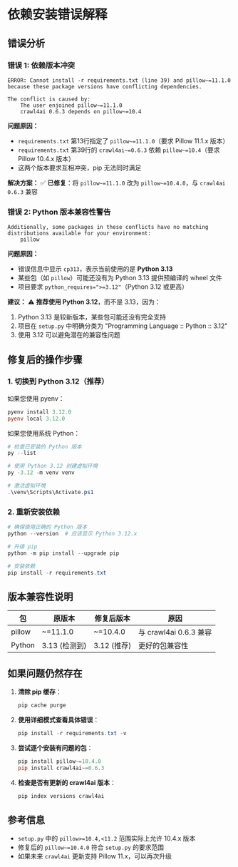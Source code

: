 # 依赖安装错误解释

## 错误分析

### 错误 1: 依赖版本冲突

```
ERROR: Cannot install -r requirements.txt (line 39) and pillow~=11.1.0 because these package versions have conflicting dependencies.

The conflict is caused by:
    The user enjoined pillow~=11.1.0
    crawl4ai 0.6.3 depends on pillow~=10.4
```

**问题原因：**
- `requirements.txt` 第13行指定了 `pillow~=11.1.0`（要求 Pillow 11.1.x 版本）
- `requirements.txt` 第39行的 `crawl4ai~=0.6.3` 依赖 `pillow~=10.4`（要求 Pillow 10.4.x 版本）
- 这两个版本要求互相冲突，pip 无法同时满足

**解决方案：**
✅ **已修复**：将 `pillow~=11.1.0` 改为 `pillow~=10.4.0`，与 `crawl4ai 0.6.3` 兼容

### 错误 2: Python 版本兼容性警告

```
Additionally, some packages in these conflicts have no matching distributions available for your environment:
    pillow
```

**问题原因：**
- 错误信息中显示 `cp313`，表示当前使用的是 **Python 3.13**
- 某些包（如 `pillow`）可能还没有为 Python 3.13 提供预编译的 wheel 文件
- 项目要求 `python_requires=">=3.12"`（Python 3.12 或更高）

**建议：**
⚠️ **推荐使用 Python 3.12**，而不是 3.13，因为：
1. Python 3.13 是较新版本，某些包可能还没有完全支持
2. 项目在 `setup.py` 中明确分类为 "Programming Language :: Python :: 3.12"
3. 使用 3.12 可以避免潜在的兼容性问题

## 修复后的操作步骤

### 1. 切换到 Python 3.12（推荐）

如果您使用 pyenv：
```powershell
pyenv install 3.12.0
pyenv local 3.12.0
```

如果您使用系统 Python：
```powershell
# 检查已安装的 Python 版本
py --list

# 使用 Python 3.12 创建虚拟环境
py -3.12 -m venv venv

# 激活虚拟环境
.\venv\Scripts\Activate.ps1
```

### 2. 重新安装依赖

```powershell
# 确保使用正确的 Python 版本
python --version  # 应该显示 Python 3.12.x

# 升级 pip
python -m pip install --upgrade pip

# 安装依赖
pip install -r requirements.txt
```

## 版本兼容性说明

| 包 | 原版本 | 修复后版本 | 原因 |
|---|---|---|---|
| pillow | ~=11.1.0 | ~=10.4.0 | 与 crawl4ai 0.6.3 兼容 |
| Python | 3.13 (检测到) | 3.12 (推荐) | 更好的包兼容性 |

## 如果问题仍然存在

1. **清除 pip 缓存**：
   ```powershell
   pip cache purge
   ```

2. **使用详细模式查看具体错误**：
   ```powershell
   pip install -r requirements.txt -v
   ```

3. **尝试逐个安装有问题的包**：
   ```powershell
   pip install pillow~=10.4.0
   pip install crawl4ai~=0.6.3
   ```

4. **检查是否有更新的 crawl4ai 版本**：
   ```powershell
   pip index versions crawl4ai
   ```

## 参考信息

- `setup.py` 中的 `pillow>=10.4,<11.2` 范围实际上允许 10.4.x 版本
- 修复后的 `pillow~=10.4.0` 符合 `setup.py` 的要求范围
- 如果未来 `crawl4ai` 更新支持 Pillow 11.x，可以再次升级

